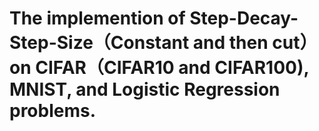 # The implemention of Step-Decay-Step-Size（Constant and then cut）on CIFAR（CIFAR10 and CIFAR100), MNIST, and Logistic Regression problems.
